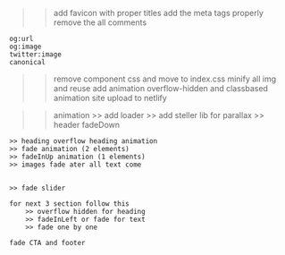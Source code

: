 >> add favicon with proper titles 
>> add the meta tags properly remove the all comments

    og:url
    og:image
    twitter:image
    canonical

>> remove component css and move to index.css
>> minify all img and reuse 
>> add animation overflow-hidden and classbased animation
>> site upload to netlify

>> animation
    >> add loader
    >> add steller lib for parallax 
    >> header fadeDown

    >> heading overflow heading animation
    >> fade animation (2 elements)
    >> fadeInUp animation (1 elements)
    >> images fade ater all text come


    >> fade slider

    for next 3 section follow this
        >> overflow hidden for heading
        >> fadeInLeft or fade for text
        >> fade one by one

    fade CTA and footer

